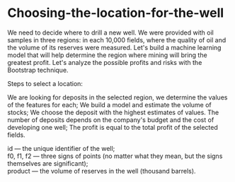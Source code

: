 # Choosing-the-location-for-the-well

We need to decide where to drill a new well. We were provided with oil samples in three regions: in each 10,000 fields, where the quality of oil and the volume of its reserves were measured. Let's build a machine learning model that will help determine the region where mining will bring the greatest profit. Let's analyze the possible profits and risks with the Bootstrap technique.

Steps to select a location:

We are looking for deposits in the selected region, we determine the values of the features for each;
We build a model and estimate the volume of stocks;
We choose the deposit with the highest estimates of values. The number of deposits depends on the company's budget and the cost of developing one well;
The profit is equal to the total profit of the selected fields.

id — the unique identifier of the well;  
f0, f1, f2 — three signs of points (no matter what they mean, but the signs themselves are significant);  
product — the volume of reserves in the well (thousand barrels).

